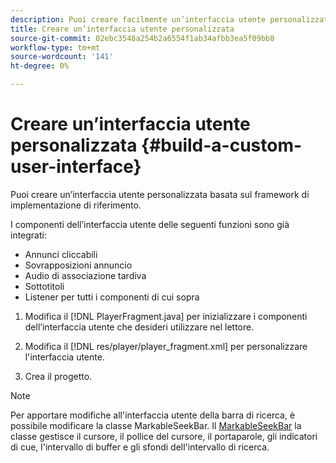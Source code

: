 ```yaml
---
description: Puoi creare facilmente un’interfaccia utente personalizzata basata sul framework di implementazione di riferimento.
title: Creare un’interfaccia utente personalizzata
source-git-commit: 02ebc3548a254b2a6554f1ab34afbb3ea5f09bb8
workflow-type: tm+mt
source-wordcount: '141'
ht-degree: 0%

---
```


# Creare un’interfaccia utente personalizzata {#build-a-custom-user-interface}

Puoi creare un’interfaccia utente personalizzata basata sul framework di implementazione di riferimento.

I componenti dell’interfaccia utente delle seguenti funzioni sono già integrati:

* Annunci cliccabili
* Sovrapposizioni annuncio
* Audio di associazione tardiva
* Sottotitoli
* Listener per tutti i componenti di cui sopra

1. Modifica il [!DNL PlayerFragment.java] per inizializzare i componenti dell’interfaccia utente che desideri utilizzare nel lettore.

1. Modifica il [!DNL res/player/player_fragment.xml] per personalizzare l&#39;interfaccia utente.
1. Crea il progetto.

>[!NOTE]
>
>Per apportare modifiche all&#39;interfaccia utente della barra di ricerca, è possibile modificare la classe MarkableSeekBar. Il [MarkableSeekBar](https://help.adobe.com/en_US/primetime/api/reference_implementation/android/javadoc/com/adobe/primetime/reference/ui/player/MarkableSeekBar.html) la classe gestisce il cursore, il pollice del cursore, il portaparole, gli indicatori di cue, l&#39;intervallo di buffer e gli sfondi dell&#39;intervallo di ricerca.
